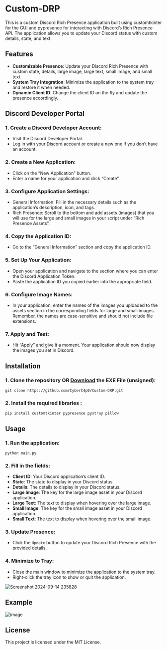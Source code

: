 # Custom-DRP

This is a custom Discord Rich Presence application built using customtkinter for the GUI and pypresence for interacting with Discord’s Rich Presence API. The application allows you to update your Discord status with custom details, state, and text.

## Features
* **Customizable Presence**: Update your Discord Rich Presence with custom state, details, large image, large text, small image, and small text.
* **System Tray Integration**: Minimize the application to the system tray and restore it when needed.
* **Dynamic Client ID**: Change the client ID on the fly and update the presence accordingly.

## Discord Developer Portal

### 1. Create a Discord Developer Account:
* Visit the Discord Developer Portal.
* Log in with your Discord account or create a new one if you don’t have an account.

### 2. Create a New Application:
* Click on the “New Application” button.
* Enter a name for your application and click “Create”.

### 3. Configure Application Settings:
* General Information: Fill in the necessary details such as the application’s description, icon, and tags.
* Rich Presence: Scroll to the bottom and add assets (images) that you will use for the large and small images in your script under “Rich Presence Assets”.

### 4. Copy the Application ID:
* Go to the “General Information” section and copy the application ID.

### 5. Set Up Your Application:
* Open your application and navigate to the section where you can enter the Discord Application Token.
* Paste the application ID you copied earlier into the appropriate field.

### 6. Configure Image Names:
* In your application, enter the names of the images you uploaded to the assets section in the corresponding fields for large and small images. Remember, the names are case-sensitive and should not include file extensions.

### 7. Apply and Test:
* Hit “Apply” and give it a moment. Your application should now display the images you set in Discord.

## Installation
### 1. Clone the repository OR [Download]() the EXE File (unsigned):
```
git clone https://github.com/CyberC4p0/Custom-DRP.git
```

### 2. Install the required libraries :
```
pip install customtkinter pypresence pystray pillow
```

## Usage
### 1. Run the application:
```
python main.py
```

### 2. Fill in the fields:
* **Client ID**: Your Discord application’s client ID.
* **State**: The state to display in your Discord status.
* **Details**: The details to display in your Discord status.
* **Large Image**: The key for the large image asset in your Discord application.
* **Large Text**: The text to display when hovering over the large image.
* **Small Image**: The key for the small image asset in your Discord application.
* **Small Text**: The text to display when hovering over the small image.

### 3. Update Presence:
* Click the `Update` button to update your Discord Rich Presence with the provided details.

### 4. Minimize to Tray:
* Close the main window to minimize the application to the system tray.
* Right-click the tray icon to show or quit the application.

![Screenshot 2024-09-14 235828](https://github.com/user-attachments/assets/3bc6c362-d63f-4fd5-9759-326dbbf192ec)

## Example

![image](https://github.com/user-attachments/assets/6c544d0e-0c5c-4f30-b522-52a80ae871ab)

## License
This project is licensed under the MIT License.
